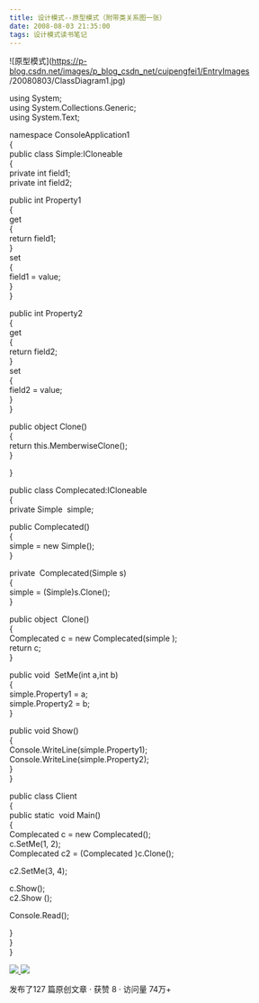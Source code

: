```yaml
---
title: 设计模式--原型模式（附带类关系图一张）
date: 2008-08-03 21:35:00
tags: 设计模式读书笔记
---
```

![原型模式](https://p-blog.csdn.net/images/p_blog_csdn_net/cuipengfei1/EntryImages
/20080803/ClassDiagram1.jpg)

using System;  
using System.Collections.Generic;  
using System.Text;

namespace ConsoleApplication1  
{  
public class Simple:ICloneable  
{  
private int field1;  
private int field2;  
  
public int Property1  
{  
get  
{  
return field1;  
}  
set  
{  
field1 = value;  
}  
}

public int Property2  
{  
get  
{  
return field2;  
}  
set  
{  
field2 = value;  
}  
}

public object Clone()  
{  
return this.MemberwiseClone();  
}  
  
}

public class Complecated:ICloneable  
{  
private Simple  simple;

public Complecated()  
{  
simple = new Simple();  
}

private  Complecated(Simple s)  
{  
simple = (Simple)s.Clone();  
}

public object  Clone()  
{  
Complecated c = new Complecated(simple );  
return c;  
}

public void  SetMe(int a,int b)  
{  
simple.Property1 = a;  
simple.Property2 = b;  
}

public void Show()  
{  
Console.WriteLine(simple.Property1);  
Console.WriteLine(simple.Property2);  
}  
}

public class Client  
{  
public static  void Main()  
{  
Complecated c = new Complecated();  
c.SetMe(1, 2);  
Complecated c2 = (Complecated )c.Clone();  
  
  
c2.SetMe(3, 4);

c.Show();  
c2.Show ();

Console.Read();

}  
}  
}  



[ ![](https://profile.csdnimg.cn/5/2/5/3_cuipengfei1)
![](https://g.csdnimg.cn/static/user-reg-year/1x/11.png)
](https://blog.csdn.net/cuipengfei1)



发布了127 篇原创文章  ·  获赞 8  ·  访问量 74万+

